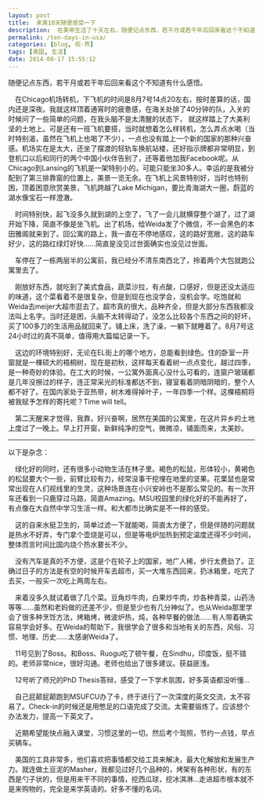 ```yaml
---
layout: post
title:  来美10天随便感受一下
description:  在美帝生活了十天左右，随便记点东西，若干月或若干年后回来看这个不知道有什么感悟。
permalink: /ten-days-in-usa/
categories: [blog, 视·界]
tags: [美国, 生活]
date: 2014-08-17 15:55:12
--- 
```


<pre>随便记点东西，若干月或若干年后回来看这个不知道有什么感悟。</pre>

　在Chicago机场转机，下飞机的时间是8月7号14点20左右，按时差算的话，国内还是深夜。我就这样顶着通宵时的疲惫感，在海关处排了40分钟的队，入关的时候问了一些简单的问题，在我头脑不是太清醒的状态下， 就这样踏上了大美利坚的土地上。可是还有一班飞机要搭，当时就想着怎么样转机，怎么弄点水喝（当时特别渴，虽然在飞机上也喝了不少），一点也没有踏上一个新的国家的那种兴奋感。机场实在是太大，还坐了摆渡的轻轨车换航站楼，还好指示牌都非常明显，到登机口以后和同行的两个中国小伙伴告别了，还等着他加我Facebook呢。从Chicago到Lansing的飞机是一架特别小的，可能只能坐30多人。幸运的是我被分配到了第三排靠窗的位置上，美景一览无余。在飞机上风景特别好，当时也特别困，顶着困意欣赏美景，飞机跨越了Lake Michigan，要比青海湖大一圈，蔚蓝的湖水像宝石一样澄澈。

　时间特别快，起飞没多久就到湖的上空了，飞了一会儿就横穿整个湖了，过了湖开始下降，简直不像是坐飞机。出了机场，给Weida发了个微信，不一会黑色的本田雅阁就来到了。回公寓的路上，我一直在不停地感叹，这的路好宽敞，这的路车好少，这的路红绿灯好快……简直是没见过世面确实也没见过世面。

　车停在了一栋两层半的公寓前，我已经分不清东南西北了，拎着两个大包就跑公寓里去了。

　刚放好东西，就吃到了美式食品，蔬菜沙拉，有点酸，口感好，但是还没太适应的味道，这个菜看着不是很复杂，但是到现在也没学会，没机会学。吃饱就和Weida去meijer大超市逛去了。超市真的很大，品种齐全，但是大部分东西我都没法叫上名字。当时还是困，头脑不太转得动了，没怎么比较各个东西之间的好坏，买了100多刀的生活用品就回来了。铺上床，洗了澡，一躺下就睡着了。8月7号这24小时过的真不简单，值得用大篇幅记录一下。

　这边的环境特别好，无论在EL街上的哪个地方，总能看到绿色。住的卧室一开窗就是一棵硕大的梧桐树，现在是初秋，这样每天看着树一点点变化，越过四季，是一种奇妙的体验。在工大的时候，一公寓外面真心没什么可看的，连窗户玻璃都是几年没擦过的样子，连正常采光的标准都达不到，寝室看着阴暗阴暗的，整个人都不好了。在国内家处于亚热带，树木难得掉叶子，一年四季一个样。这棵梧桐将被我赋予怎样的寄托呢？Time will tell。

　第二天醒来才觉得，我靠，好兴奋啊，居然在美国的公寓里，在这片异乡的土地上度过了一晚上。早上打开窗，新鲜纯净的空气，微微凉，铺面而来，太美妙。

-----

以下是杂念：

　绿化好的同时，还有很多小动物生活在林子里。褐色的松鼠，形体较小，黄褐色的松鼠要大个一些，前臂比较有力，经常没事干挖埋在地里的坚果。花栗鼠也是常常出现在人们视线里的生灵，这种场景连在小兴安岭也不是那么常见的。有一次开车还看到一只鹿穿过马路，简直Amazing。MSU校园里的绿化好的不能再好了，有点像在大自然中学习生活一样。和大都市比确实是不一样的感受。

　这的自来水挺卫生的，简单过滤一下就能喝，简直太方便了，但是伴随的问题就是热水不好弄，专门拿个壶烧是可以，但是等电炉加热到预定温度还得不少时间，整体而言时间比国内烧个热水要长不少。

　没有汽车是真的不方便，这是个在轮子上的国家，地广人稀，步行太费劲了。正确过日子的方法是有空的时候开车去超市，买一大堆东西回来，扔冰箱里，吃完了去买，一般买一次吃上两周左右。

　来着没多久就试着做了几个菜。豆角炒牛肉，白果炒牛肉，炒各种青菜，山药汤等等……虽然和老妈做的还差不少，但是至少也有几分神似了。也从Weida那里学会了很多种烹饪方法，烤箱烤，微波炉热，炖，各种早餐的做法……有人带着确实容易学会好多。在Weida的帮助下，我很学会了很多和当地有关的东西，风俗、习惯、地理、历史……太感谢Weida了。

　11号见到了Boss。和Boss、Ruogu吃了顿午餐，在Sindhu，印度饭，挺不错的。老师非常nice，很好沟通。老师也给出了很多建议。获益匪浅。

　12号听了师兄的PhD Thesis答辩，感受了一下学术氛围，好多英语都没听懂…

　自己屁颠屁颠跑到MSUFCU办了卡，终于进行了一次深度的英文交流，太不容易了。Check-in的时候还是用憋足的口语完成了交流。太需要锻炼了。应该想个办法发力，提高一下英文了。

　近期希望能快点融入课堂，习惯这里的一切。然后考个驾照，节约一点钱，早点买辆车。

　美国的工具非常多，他们喜欢把事情都交给工具来解决，最大化解放和发展生产力。就连做土豆泥的Masher，我都见过好几个品种的，烤架有各种形状，有的东西是勺子状的，但是用来干不同的事情，挖西瓜球，挖冰淇淋…走进超市根本就不是来购物的，完全是来学英语的。好多不懂的名词。

